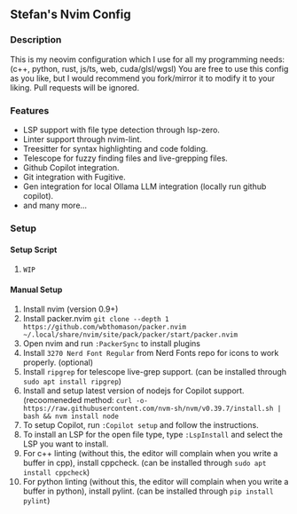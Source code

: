 ## Stefan's Nvim Config
### Description
This is my neovim configuration which I use for all my programming needs: (c++, python, rust, js/ts, web, cuda/glsl/wgsl)
You are free to use this config as you like, but I would recommend you fork/mirror it to modify it to your liking. Pull requests will be ignored.


### Features
- LSP support with file type detection through lsp-zero.
- Linter support through nvim-lint.
- Treesitter for syntax highlighting and code folding.
- Telescope for fuzzy finding files and live-grepping files.
- Github Copilot integration.
- Git integration with Fugitive.
- Gen integration for local Ollama LLM integration (locally run github copilot).
- and many more...

### Setup
#### Setup Script
1. `WIP`
#### Manual Setup
1. Install nvim (version 0.9+)
2. Install packer.nvim `git clone --depth 1 https://github.com/wbthomason/packer.nvim ~/.local/share/nvim/site/pack/packer/start/packer.nvim`
3. Open nvim and run `:PackerSync` to install plugins
4. Install `3270 Nerd Font Regular` from Nerd Fonts repo for icons to work properly. (optional)
5. Install `ripgrep` for telescope live-grep support. (can be installed through `sudo apt install ripgrep`)
6. Install and setup latest version of nodejs for Copilot support. (recoomeneded method: `curl -o- https://raw.githubusercontent.com/nvm-sh/nvm/v0.39.7/install.sh | bash && nvm install node`
7. To setup Copilot, run `:Copilot setup` and follow the instructions.
8. To install an LSP for the open file type, type `:LspInstall` and select the LSP you want to install.
9. For c++ linting (without this, the editor will complain when you write a buffer in cpp), install cppcheck. (can be installed through `sudo apt install cppcheck`)
10. For python linting (without this, the editor will complain when you write a buffer in python), install pylint. (can be installed through `pip install pylint`)
